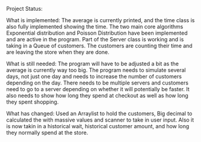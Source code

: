 Project Status:

What is implemented:
The average is currently printed, and the time class is also fully implemented showing the time. The two main core algorithms Exponential distribution and Poisson Distribution have been implemented and are active in the program. Part of the Server class is working and is taking in a Queue of customers. The customers are counting their time and are leaving the store when they are done.

What is still needed:
The program will have to be adjusted a bit as the average is currently way too big. The program needs to simulate several days, not just one day and needs to increase the number of customers depending on the day. There needs to be multiple servers and customers need to go to a server depending on whether it will potentially be faster. It also needs to show how long they spend at checkout as well as how long they spent shopping.

What has changed:
Used an Arraylist to hold the customers, Big decimal to calculated the with massive values and scanner to take in user input. Also it is now takin in a historical wait, historical customer amount, and how long they normally spend at the store.

